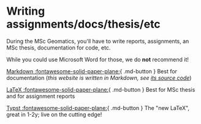 
# Writing assignments/docs/thesis/etc


During the MSc Geomatics, you'll have to write reports, assignments, an MSc thesis, documentation for code, etc.

While you could use Microsoft Word for those, we do __not__ recommend it!


[Markdown :fontawesome-solid-paper-plane:](markdown.md){ .md-button }
Best for documentation (*this website is written in Markdown, see [its source code](https://github.com/tudelft3d/geogeeks/)*)

[LaTeX :fontawesome-solid-paper-plane:](latex.md){ .md-button }
Best for MSc thesis and for assignment reports

[Typst :fontawesome-solid-paper-plane:](typst.md){ .md-button }
The "new LaTeX", great in 1-2y; live on the cutting edge!
